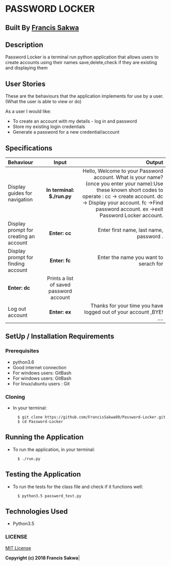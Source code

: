 # PASSWORD LOCKER

## Built By [Francis Sakwa](https://github.com/FrancisSakwa89/)

## Description
Password Locker is a terminal run python application that allows users to create accounts using their names save,delete,check if they are existing and displaying them

## User Stories
These are the behaviours that the application implements for use by a user.(What the user is able to view or do)

As a user I would like:
* To create an account with my details - log in and password
* Store my existing login credentials
* Generate a password for a new credential/account


## Specifications
| Behaviour | Input | Output |
| :---------------- | :---------------: | ------------------: |
| Display guides for navigation | **In terminal: $./run.py** | Hello, Welcome to your Password account. What is your name? (once you enter your name):Use these known short codes to operate : cc -> create account.  dc -> Display your account.  fc ->Find password account.  ex ->exit Password Locker account. |
| Display prompt for creating an account | **Enter: cc** | Enter first name, last name, password  .|
| Display prompt for finding account | **Enter: fc** | Enter the name you want to serach for  |
| **Enter: dc** | Prints a list of saved password account |
| Log out account  | **Enter: ex** | Thanks for your time you have logged out of your account ,BYE! ....|



## SetUp / Installation Requirements
### Prerequisites
* python3.6
* Good internet connection
* For windows users:  GitBash
*  For windows users:  GitBash
* For linux/ubuntu users : Git


### Cloning
* In your terminal:

        $ git clone https://github.com/FrancisSakwa89/Password-Locker.git
        $ cd Password-Locker

## Running the Application
* To run the application, in your terminal:

        $ ./run.py


## Testing the Application
* To run the tests for the class file and check if it functions well:

        $ python3.5 password_test.py

## Technologies Used
* Python3.5

### LICENSE
[MIT License](https://choosealicense.com/licenses/mit/#)


 __Copyright (c) 2018 Francis Sakwa__|

